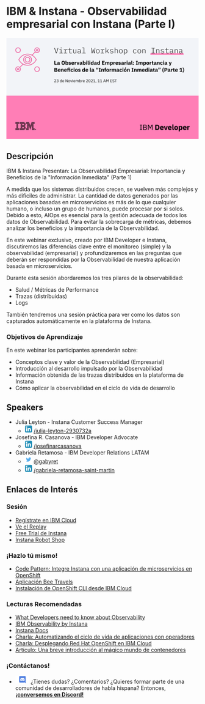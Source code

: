 # IBM & Instana - Observabilidad empresarial con Instana (Parte I)

![banner evento](./images/IBM_Developer-GSI_Series-Instana_1266-crowdcast-1200x630.png)

## Descripción

IBM & Instana Presentan: La Observabilidad Empresarial: Importancia y Beneficios de la "Información Inmediata" (Parte 1)

A medida que los sistemas distribuidos crecen, se vuelven más complejos y más difíciles de administrar. La cantidad de datos generados por las aplicaciones basadas en microservicios es más de lo que cualquier humano, o incluso un grupo de humanos, puede procesar por si solos. Debido a esto, AIOps es esencial para la gestión adecuada de todos los datos de Observabilidad. Para evitar la sobrecarga de métricas, debemos analizar los beneficios y la importancia de la Observabilidad.

En este webinar exclusivo, creado por IBM Developer e Instana, discutiremos las diferencias clave entre el monitoreo (simple) y la observabilidad (empresarial) y profundizaremos en las preguntas que deberán ser respondidas por la Observabilidad de nuestra aplicación basada en microservicios. 

Durante esta sesión abordaremos los tres pilares de la observabilidad: 

- Salud / Métricas de Performance
- Trazas (distribuidas)
- Logs
 
También tendremos una sesión práctica para ver como los datos son capturados automáticamente en la plataforma de Instana.

### Objetivos de Aprendizaje

En este webinar los participantes aprenderán sobre:

- Conceptos clave y valor de la Observabilidad (Empresarial)
- Introducción al desarrollo impulsado por la Observabilidad
- Información obtenida de las trazas distribuidos en la plataforma de Instana
- Cómo aplicar la observabilidad en el ciclo de vida de desarrollo

## Speakers

- Julia Leyton - Instana Customer Success Manager
  - ![LinkedIn Icon](../../../images/icon_linkedin_small.png) [/julia-leyton-2930732a](https://www.linkedin.com/in/julia-leyton-2930732a/)
- Josefina R. Casanova - IBM Developer Advocate
  - ![LinkedIn Icon](../../../images/icon_linkedin_small.png) [/josefinarcasanova](https://www.linkedin.com/in/josefinarcasanova/)
- Gabriela Retamosa - IBM Developer Relations LATAM
  - ![Twitter Icon](../../../images/icon_twitter_small.png) [@gabyret](https://twitter.com/gabyret)
  - ![LinkedIn Icon](../../../images/icon_linkedin_small.png) [/gabriela-retamosa-saint-martin](https://www.linkedin.com/in/gabriela-retamosa-saint-martin/)

## Enlaces de Interés

### Sesión

- [Regístrate en IBM Cloud](https://cloud.ibm.com/registration)
- [Ve el Replay](https://www.youtube.com/watch?v=ko9WA_Qb3uI)
- [Free Trial de Instana](https://www.instana.com/trial/)
- [Instana Robot Shop](https://github.com/instana/robot-shop)

### ¡Hazlo tú mismo!

- [Code Pattern: Integre Instana con una aplicación de microservicios en OpenShift](https://ibm.biz/instanaPattern/)
- [Aplicación Bee Travels](https://bee-travels.github.io/)
- [Instalación de OpenShift CLI desde IBM Cloud](https://cloud.ibm.com/docs/openshift?topic=openshift-openshift-cli)

### Lecturas Recomendadas

- [What Developers need to know about Observability](https://drive.google.com/file/d/1vIKUriKKzsIq25kVKs-b-IhRTdEFDhPR/view)
- [IBM Observability by Instana](https://www.ibm.com/cloud/instana)
- [Instana Docs](https://www.instana.com/docs/)
- [Charla: Automatizando el ciclo de vida de aplicaciones con operadores](https://developer.ibm.com/es/conferences/build-smart-on-kubernetes-latam/session1-day2/)
- [Charla: Desplegando Red Hat OpenShift en IBM Cloud](https://developer.ibm.com/es/conferences/build-smart-on-kubernetes-latam/session2-day1/)
- [Artículo: Una breve introducción al mágico mundo de contenedores](https://developer.ibm.com/es/articles/una-breve-introduccion-al-magico-mundo-de-contenedores/)

### ¡Contáctanos!

- ![Discord Icon](../../../images/icon_discord_small.png) ¿Tienes dudas? ¿Comentarios? ¿Quieres formar parte de una comunidad de desarrolladores de habla hispana? Entonces,[**¡conversemos en Discord!**](https://discord.gg/yBs8YSnx9m)
